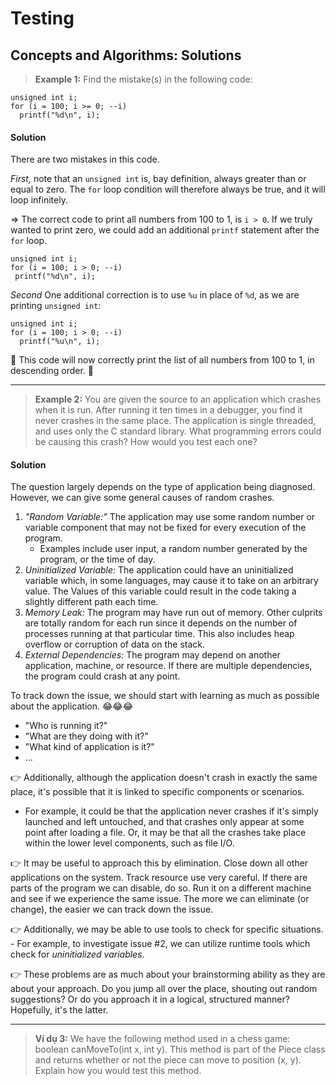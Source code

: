 # Testing
## Concepts and Algorithms: Solutions

> **Example 1:**
	Find the mistake(s) in the following code:
  ```
  unsigned int i;
  for (i = 100; i >= 0; --i)
    printf("%d\n", i);
  ```

#### **Solution**

There are two mistakes in this code.

_First,_ note that an `unsigned int` is, bay definition, always greater than or equal to zero. 
The `for` loop condition will therefore always be true, and it will loop infinitely.

=> The correct code to print all numbers from 100 to 1, is `i > 0`. If we truly wanted to print zero, we could add an additional `printf` statement after the `for` loop.

   ```
  unsigned int i;
  for (i = 100; i > 0; --i)
    printf("%d\n", i);
  ```
  _Second_ One additional correction is to use `%u` in place of `%d`, as we are printing `unsigned int`:
  
  ```
  unsigned int i;
  for (i = 100; i > 0; --i)
    printf("%u\n", i);
  ```
 :purple_heart: This code will now correctly print the list of all numbers from 100 to 1, in descending order. :purple_heart:
  
  ___
  
  > **Example 2:** 
    You are given the source to an application which crashes when it is run. After running it ten times in a debugger, you find it never crashes in the same place. The application is single threaded, and uses only the C standard library. What programming errors could be causing this crash? How would you test each one?
  
 #### **Solution**
  
The question largely depends on the type of application being diagnosed. However, we can give some general causes of random crashes. 
  1. _"Random Variable:"_ The application may use some random number or variable component that may not be fixed for every execution of the program. 
      - Examples include user input, a random number generated by the program, or the time of day.
  2. _Uninitialized Variable:_ The application could have an uninitialized variable which, in some languages, may cause it to take on an arbitrary value. The Values of this variable could result in the code taking a slightly different path each time.
  3. _Memory Leak:_  The program may have run out of memory. Other culprits are totally random for each run since it depends on the number of processes running at that particular time. This also includes heap overflow or corruption of data on the stack.
  4. _External Dependencies:_  The program may depend on another application, machine, or resource. If there are multiple dependencies, the program could crash at any point.
  
 To track down the issue, we should start with learning as much as possible about the application. :joy::joy::joy:
  - "Who is running it?"
  - "What are they doing with it?"
  - "What kind of application is it?"
  - ...
  
:point_right:  Additionally, although the application doesn't crash in exactly the same place, it's possible that it is linked to specific components or scenarios.
- For example, it could be that the application never crashes if it's simply launched and left untouched, and that crashes only appear at some point after loading a file. Or, it may be that all the crashes take place within the lower level components, such as file I/O.

:point_right:  It may be useful to approach this by elimination. Close down all other applications on the system. Track resource use very careful. If there are parts of the program we can disable, do so. Run it on a different machine and see if we experience the same issue. The more we can eliminate (or change), the easier we can track down the issue.

:point_right:  Additionally, we may be able to use tools to check for specific situations.
	       -  For example, to investigate issue #2, we can utilize runtime tools which check for _uninitialized variables_.
         
:point_right:  These problems are as much about your brainstorming ability as they are about your approach. Do you jump all over the place, shouting out random suggestions? Or do you approach it in a logical, structured manner? Hopefully, it's the latter.

___

> **Ví dụ 3:**
   We have the following method used in a chess game: boolean canMoveTo(int x, int y). This method is part of the Piece class and returns whether or not the piece can move to position (x, y). Explain how you would test this method. 
